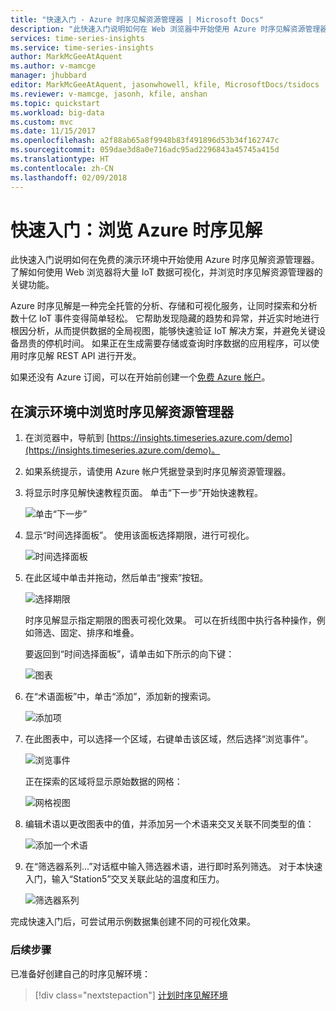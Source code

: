 ```yaml
---
title: "快速入门 - Azure 时序见解资源管理器 | Microsoft Docs"
description: "此快速入门说明如何在 Web 浏览器中开始使用 Azure 时序见解资源管理器，使大量 IoT 数据可视化。 在演示环境中浏览关键功能。"
services: time-series-insights
ms.service: time-series-insights
author: MarkMcGeeAtAquent
ms.author: v-mamcge
manager: jhubbard
editor: MarkMcGeeAtAquent, jasonwhowell, kfile, MicrosoftDocs/tsidocs
ms.reviewer: v-mamcge, jasonh, kfile, anshan
ms.topic: quickstart
ms.workload: big-data
ms.custom: mvc
ms.date: 11/15/2017
ms.openlocfilehash: a2f88ab65a8f9948b83f491896d53b34f162747c
ms.sourcegitcommit: 059dae3d8a0e716adc95ad2296843a45745a415d
ms.translationtype: HT
ms.contentlocale: zh-CN
ms.lasthandoff: 02/09/2018
---
```

# <a name="quickstart-explore-azure-time-series-insights"></a>快速入门：浏览 Azure 时序见解
此快速入门说明如何在免费的演示环境中开始使用 Azure 时序见解资源管理器。 了解如何使用 Web 浏览器将大量 IoT 数据可视化，并浏览时序见解资源管理器的关键功能。 

Azure 时序见解是一种完全托管的分析、存储和可视化服务，让同时探索和分析数十亿 IoT 事件变得简单轻松。 它帮助发现隐藏的趋势和异常，并近实时地进行根因分析，从而提供数据的全局视图，能够快速验证 IoT 解决方案，并避免关键设备昂贵的停机时间。  如果正在生成需要存储或查询时序数据的应用程序，可以使用时序见解 REST API 进行开发。

如果还没有 Azure 订阅，可以在开始前创建一个[免费 Azure 帐户](https://azure.microsoft.com/free/?ref=microsoft.com&utm_source=microsoft.com&utm_medium=docs&utm_campaign=visualstudio)。

## <a name="explore-time-series-insights-explorer-in-a-demo-environment"></a>在演示环境中浏览时序见解资源管理器

1. 在浏览器中，导航到 [https://insights.timeseries.azure.com/demo](https://insights.timeseries.azure.com/demo)。 

2. 如果系统提示，请使用 Azure 帐户凭据登录到时序见解资源管理器。 
 
3. 将显示时序见解快速教程页面。 单击“下一步”开始快速教程。

   ![单击“下一步”](media/quickstart/quickstart1.png)

4. 显示“时间选择面板”。 使用该面板选择期限，进行可视化。

   ![时间选择面板](media/quickstart/quickstart2.png)

5. 在此区域中单击并拖动，然后单击“搜索”按钮。
 
   ![选择期限](media/quickstart/quickstart3.png) 

   时序见解显示指定期限的图表可视化效果。 可以在折线图中执行各种操作，例如筛选、固定、排序和堆叠。 

   要返回到“时间选择面板”，请单击如下所示的向下键：

   ![图表](media/quickstart/quickstart4.png)

6. 在“术语面板”中，单击“添加”，添加新的搜索词。

   ![添加项](media/quickstart/quickstart5.png)

7. 在此图表中，可以选择一个区域，右键单击该区域，然后选择“浏览事件”。
 
   ![浏览事件](media/quickstart/quickstart6.png)

   正在探索的区域将显示原始数据的网格：

   ![网格视图](media/quickstart/quickstart7.png)

8. 编辑术语以更改图表中的值，并添加另一个术语来交叉关联不同类型的值：

   ![添加一个术语](media/quickstart/quickstart8.png)

9. 在“筛选器系列...”对话框中输入筛选器术语，进行即时系列筛选。 对于本快速入门，输入“Station5”交叉关联此站的温度和压力。
 
   ![筛选器系列](media/quickstart/quickstart9.png)

完成快速入门后，可尝试用示例数据集创建不同的可视化效果。 

### <a name="next-steps"></a>后续步骤
已准备好创建自己的时序见解环境：
> [!div class="nextstepaction"]
> [计划时序见解环境](time-series-insights-environment-planning.md)
